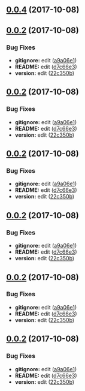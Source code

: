 <a name="0.0.4"></a>
## [0.0.4](https://github.com/BioPhoton/angular-signature-pad/compare/0.0.3...0.0.4) (2017-10-08)



<a name="0.0.2"></a>
## [0.0.2](https://github.com/BioPhoton/angular-signature-pad/compare/0.1.0...0.0.2) (2017-10-08)


### Bug Fixes

* **gitignore:** edit ([a9a06e1](https://github.com/BioPhoton/angular-signature-pad/commit/a9a06e1))
* **README:** edit ([d7c66e3](https://github.com/BioPhoton/angular-signature-pad/commit/d7c66e3))
* **version:** edit ([22c350b](https://github.com/BioPhoton/angular-signature-pad/commit/22c350b))



<a name="0.0.2"></a>
## [0.0.2](https://github.com/BioPhoton/angular-signature-pad/compare/0.1.0...0.0.2) (2017-10-08)


### Bug Fixes

* **gitignore:** edit ([a9a06e1](https://github.com/BioPhoton/angular-signature-pad/commit/a9a06e1))
* **README:** edit ([d7c66e3](https://github.com/BioPhoton/angular-signature-pad/commit/d7c66e3))
* **version:** edit ([22c350b](https://github.com/BioPhoton/angular-signature-pad/commit/22c350b))



<a name="0.0.2"></a>
## [0.0.2](https://github.com/BioPhoton/angular-signature-pad/compare/0.1.0...0.0.2) (2017-10-08)


### Bug Fixes

* **gitignore:** edit ([a9a06e1](https://github.com/BioPhoton/angular-signature-pad/commit/a9a06e1))
* **README:** edit ([d7c66e3](https://github.com/BioPhoton/angular-signature-pad/commit/d7c66e3))
* **version:** edit ([22c350b](https://github.com/BioPhoton/angular-signature-pad/commit/22c350b))



<a name="0.0.2"></a>
## [0.0.2](https://github.com/BioPhoton/angular-signature-pad/compare/0.1.0...0.0.2) (2017-10-08)


### Bug Fixes

* **gitignore:** edit ([a9a06e1](https://github.com/BioPhoton/angular-signature-pad/commit/a9a06e1))
* **README:** edit ([d7c66e3](https://github.com/BioPhoton/angular-signature-pad/commit/d7c66e3))
* **version:** edit ([22c350b](https://github.com/BioPhoton/angular-signature-pad/commit/22c350b))



<a name="0.0.2"></a>
## [0.0.2](https://github.com/BioPhoton/angular-signature-pad/compare/0.1.0...0.0.2) (2017-10-08)


### Bug Fixes

* **gitignore:** edit ([a9a06e1](https://github.com/BioPhoton/angular-signature-pad/commit/a9a06e1))
* **README:** edit ([d7c66e3](https://github.com/BioPhoton/angular-signature-pad/commit/d7c66e3))
* **version:** edit ([22c350b](https://github.com/BioPhoton/angular-signature-pad/commit/22c350b))



<a name="0.0.2"></a>
## [0.0.2](https://github.com/BioPhoton/angular-signature-pad/compare/0.1.0...0.0.2) (2017-10-08)


### Bug Fixes

* **gitignore:** edit ([a9a06e1](https://github.com/BioPhoton/angular-signature-pad/commit/a9a06e1))
* **README:** edit ([d7c66e3](https://github.com/BioPhoton/angular-signature-pad/commit/d7c66e3))
* **version:** edit ([22c350b](https://github.com/BioPhoton/angular-signature-pad/commit/22c350b))




